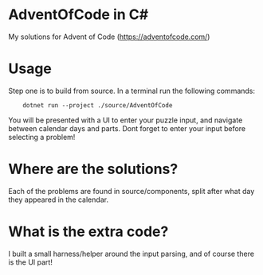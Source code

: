 # AdventOfCode in C#
My solutions for Advent of Code (https://adventofcode.com/)

# Usage
Step one is to build from source. 
In a terminal run the following commands:

```
    dotnet run --project ./source/AdventOfCode
```

You will be presented with a UI to enter your puzzle input, and navigate between calendar days and parts. 
Dont forget to enter your input before selecting a problem!

# Where are the solutions?
Each of the problems are found in source/components, split after what day they appeared in the calendar.

# What is the extra code?
I built a small harness/helper around the input parsing, and of course there is the UI part!

